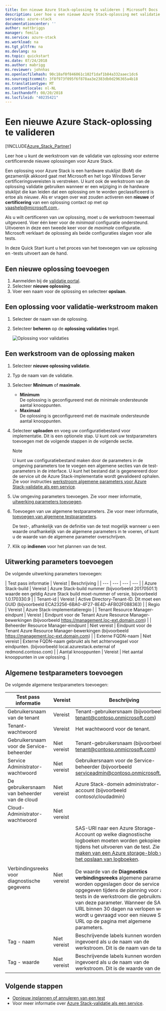 ```yaml
---
title: Een nieuwe Azure Stack-oplossing te valideren | Microsoft Docs
description: Leer hoe u een nieuwe Azure Stack-oplossing met validatie als een service te valideren.
services: azure-stack
documentationcenter: ''
author: mattbriggs
manager: femila
ms.service: azure-stack
ms.workload: na
ms.tgt_pltfrm: na
ms.devlang: na
ms.topic: quickstart
ms.date: 07/24/2018
ms.author: mabrigg
ms.reviewer: johnhas
ms.openlocfilehash: 90c18af0f846061c102f1daf1b84a332aaec1dc6
ms.sourcegitcommit: 3f8f973f095f6f878aa3e2383db0d296365a4b18
ms.translationtype: MT
ms.contentlocale: nl-NL
ms.lasthandoff: 08/20/2018
ms.locfileid: "40235421"
---
```

# <a name="validate-a-new-azure-stack-solution"></a>Een nieuwe Azure Stack-oplossing te valideren

[!INCLUDE[Azure_Stack_Partner](./includes/azure-stack-partner-appliesto.md)]

Leer hoe u kunt de werkstroom van de validatie van oplossing voor externe certificerende nieuwe oplossingen voor Azure Stack.

Een oplossing voor Azure Stack is een hardware stuklijst (BoM) die gezamenlijk akkoord gaat met Microsoft en het logo Windows Server certificeringsvereisten is verstreken. U kunt ook de werkstroom van de oplossing validatie gebruiken wanneer er een wijziging in de hardware stuklijst die kan leiden dat een oplossing om te worden geclassificeerd is ertoe als *nieuwe*. Als er vragen over wat zouden activeren een **nieuwe** of **certificering** van een oplossing contact op met op [ vaashelp@microsoft.com ](mailto:vaashelp@microsoft.com).

Als u wilt certificeren van uw oplossing, moet u de werkstroom tweemaal uitgevoerd. Voer één keer voor de *minimaal* configuratie ondersteund. Uitvoeren in deze een tweede keer voor de *maximale* configuratie. Microsoft verklaart de oplossing als beide configuraties slagen voor alle tests.

In deze Quick Start kunt u het proces van het toevoegen van uw oplossing en -tests uitvoert aan de hand.

## <a name="add-a-new-solution"></a>Een nieuwe oplossing toevoegen

1. Aanmelden bij de [validatie portal](https://azurestackvalidation.com).
2. Selecteer **nieuwe oplossing**.
3. Voer een naam voor de oplossing en selecteer **opslaan**.

## <a name="create-a-solution-validation-workflow"></a>Een oplossing voor validatie-werkstroom maken

1. Selecteer de naam van de oplossing.
2. Selecteer **beheren** op de **oplossing validaties** tegel.

    ![Oplossing voor validaties](media/image2.png)

## <a name="create-a-solution-workflow"></a>Een werkstroom van de oplossing maken

1. Selecteer **nieuwe oplossing validatie**.
2. Typ de naam van de validatie.
3. Selecteer **Minimum** of **maximale**.  
    - **Minimum**  
    De oplossing is geconfigureerd met de minimale ondersteunde aantal knooppunten.  
    - **Maximaal**  
    De oplossing is geconfigureerd met de maximale ondersteunde aantal knooppunten.
4. Selecteer **uploaden** en voeg uw configuratiebestand voor implementatie. Dit is een optionele stap. U kunt ook uw testparameters toevoegen met de volgende stappen in de volgende sectie.

    > [!note]  
    > U kunt uw configuratiebestand maken door de parameters in de omgeving parameters toe te voegen een algemene secties van de test-parameters in de interface. U kunt het bestand dat is gegenereerd door de service uit de Azure Stack-implementatie wordt gevalideerd ophalen. Zie voor instructies [werkstroom algemene parameters voor Azure Stack-validatie als een service](azure-stack-vaas-parameters.md).

5. Uw omgeving parameters toevoegen. Zie voor meer informatie, [uitwerking parameters toevoegen](#add-environmental-parameters).
6. Toevoegen van uw algemene testparameters. Zie voor meer informatie, [toevoegen van algemene testparameters](#add-common-test-parameters).

    De test-, afhankelijk van de definitie van de test mogelijk wanneer u een waarde onafhankelijk van de algemene parameters in te voeren, of kunt u de waarde van de algemene parameter overschrijven.

7. Klik op **indienen** voor het plannen van de test.

## <a name="add-environmental-parameters"></a>Uitwerking parameters toevoegen

De volgende uitwerking parameters toevoegen:

| Test pass informatie | Vereist | Beschrijving |
| --- | --- | --- | --- |
| Azure Stack-build | Vereist | Azure Stack-build nummer (bijvoorbeeld 20170501.1) waarde een geldig Azure Stack build moet-nummer of versie, bijvoorbeeld 1.0.170330.9 |
| Tenant-id | Vereist | Active Directory-Tenant-ID. Dit moet een GUID (bijvoorbeeld ECA23256-6BA0-4F27-8E4D-AFB02F088363) |
| Regio | Vereist | Azure Stack-implementatieregio |
| Tenant Resource Manager-eindpunt | Vereist | Eindpunt voor de Tenant Azure Resource Manager-bewerkingen (bijvoorbeeld https://management.loc-ext.domain.com) |
| Beheerder Resource Manager-eindpunt | Niet vereist | Eindpunt voor de Tenant Azure Resource Manager-bewerkingen (bijvoorbeeld https://management.loc-ext.domain.com) |
| Externe FQDN-naam | Niet vereist | Externe FQDN-naam gebruikt als het achtervoegsel voor eindpunten. (bijvoorbeeld local.azurestack.external of redmond.contoso.com) |
| Aantal knooppunten | Vereist | Het aantal knooppunten in uw oplossing. |

## <a name="add-common-test-parameters"></a>Algemene testparameters toevoegen

De volgende algemene testparameters toevoegen:

| Test pass informatie | Vereist | Beschrijving |
| --- | --- | --- |
| Gebruikersnaam van de tenant | Vereist | Tenant-gebruikersnaam (bijvoorbeeld tenant@contoso.onmicrosoft.com) |
| Tenant-wachtwoord | Vereist | Het wachtwoord voor de tenant. |
| Gebruikersnaam voor de Service-beheerder | Niet vereist | Tenant-gebruikersnaam (bijvoorbeeld tenant@contoso.onmicrosoft.com) |
| Service Administrator-wachtwoord | Niet vereist | Gebruikersnaam voor de Service-beheerder (bijvoorbeeld serviceadmin@contoso.onmicrosoft.com) |
| De gebruikersnaam van beheerder van de cloud | Niet vereist | Azure Stack-domein administrator-account (bijvoorbeeld contoso\cloudadmin) |
| Cloud-Administrator-wachtwoord | Niet vereist | |
|  Verbindingsreeks voor diagnostische gegevens | Niet vereist | SAS-URI naar een Azure Storage-Account op welke diagnostische logboeken moeten worden gekopieerd tijdens het uitvoeren van de test. Zie [maken van een Azure storage-blob voor het opslaan van logboeken](azure-stack-vaas-set-up-account.md#create-an-azure-storage-blob-to-store-logs). <br><br>De waarde van de **Diagnostics verbindingsreeks** algemene parameter worden opgeslagen door de service en opgegeven tijdens de planning voor alle tests in de werkstroom die gebruikmaken van deze parameter. Wanneer de SAS-URL binnen 30 dagen na verlopen wordt, wordt u gevraagd voor een nieuwe SAS-URL op de pagina met algemene parameters. |
| Tag - naam | Niet vereist |  Beschrijvende labels kunnen worden ingevoerd als u de naam van de werkstroom. Dit is de naam van de tag. |
| Tag - waarde | Niet vereist | Beschrijvende labels kunnen worden ingevoerd als u de naam van de werkstroom. Dit is de waarde van de tag. |

## <a name="next-steps"></a>Volgende stappen

- [Opnieuw inplannen of annuleren van een test](azure-stack-vaas-monitor-test.md#reschedule-a-test)
- Voor meer informatie over [Azure Stack-validatie als een service](https://docs.microsoft.com/azure/azure-stack/partner).